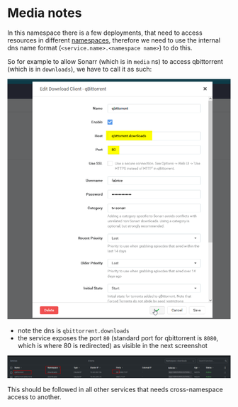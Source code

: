 # Media notes

In this namespace there is a few deployments, that need to access resources in different [namespaces](https://kubernetes.io/docs/concepts/overview/working-with-objects/namespaces/), therefore we need to use the internal dns name format (`<service.name>.<namespace name>`) to do this.

So for example to allow Sonarr (which is in `media` ns) to access qbittorrent (which is in `downloads`), we have to call it as such:

![qbittorrent-config](reference-config-00.png)

- note the dns is `qbittorrent.downloads`
- the service exposes the port `80` (standard port for qbittorrent is `8080`, which is where 80 is redirected) as visible in the next screenshot

![qbittorrent-service](reference-config-01.png)

This should be followed in all other services that needs cross-namespace access to another.
